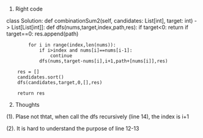 1. Right code

class Solution:
    def combinationSum2(self, candidates: List[int], target: int) -> List[List[int]]:
        def dfs(nums,target,index,path,res):
            if target<0:
                return
            if target==0:
                res.append(path)
                
            for i in range(index,len(nums)):
                if i>index and nums[i]==nums[i-1]:
                    continue
                dfs(nums,target-nums[i],i+1,path+[nums[i]],res)
            
        res = []
        candidates.sort()
        dfs(candidates,target,0,[],res)
            
        return res
        
 2. Thoughts
 
 (1). Plase not thtat, when call the dfs recursively (line 14), the index is i+1
 
 (2). It is hard to understand the purpose of line 12-13
